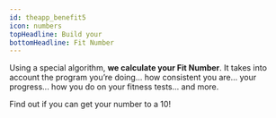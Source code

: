 ```yaml
---
id: theapp_benefit5
icon: numbers
topHeadline: Build your
bottomHeadline: Fit Number
---
```


Using a special algorithm, **we calculate your Fit Number**. It takes into account the program you’re doing... how consistent you are... your progress... how you do on your fitness tests... and more.

Find out if you can get your number to a 10!
